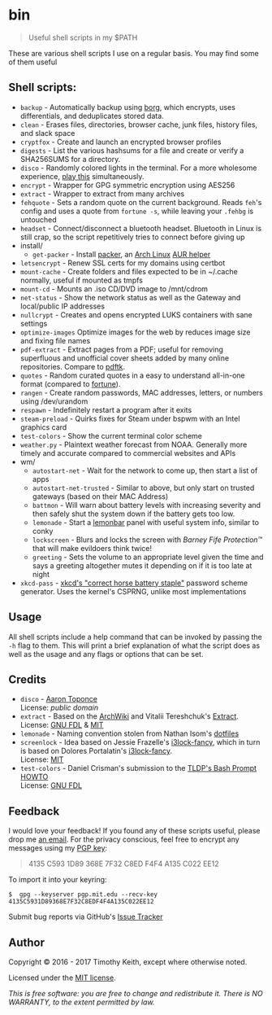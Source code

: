 # bin
> Useful shell scripts in my $PATH

These are various shell scripts I use on a regular basis. You may find some of
them useful

## Shell scripts:

* `backup` - Automatically backup using [borg](https://borgbackup.readthedocs.io/en/stable/),
  which encrypts, uses differentials, and deduplicates stored data.
* `clean` - Erases files, directories, browser cache, junk files, history files,
   and slack space
* `cryptfox` - Create and launch an encrypted browser profiles
* `digests` - List the various hashsums for a file and create or verify a
  SHA256SUMS for a directory.
* `disco` - Randomly colored lights in the terminal. For a more wholesome
   experience, [play this](https://www.youtube.com/watch?v=A_sY2rjxq6M)
   simultaneously.
* `encrypt` - Wrapper for GPG symmetric encryption using AES256
* `extract` - Wrapper to extract from many archives
* `fehquote` - Sets a random quote on the current background. Reads `feh`'s
  config and uses a quote from `fortune -s`, while leaving your `.fehbg` is
  untouched
* `headset` - Connect/disconnect a bluetooth headset. Bluetooth in Linux is
  still crap, so the script repetitively tries to connect before giving up
* install/
    * `get-packer` - Install [packer](https://aur.archlinux.org/packages/packer/),
      an [Arch Linux](https://www.archlinux.org/) [AUR helper](https://wiki.archlinux.org/index.php/AUR_helpers)
* `letsencrypt` - Renew SSL certs for my domains using certbot
* `mount-cache` - Create folders and files expected to be in ~/.cache normally,
   useful if mounted as tmpfs
* `mount-cd` - Mounts an .iso CD/DVD image to /mnt/cdrom
* `net-status` - Show the network status as well as the Gateway and local/public
  IP addresses
* `nullcrypt` - Creates and opens encrypted LUKS containers with sane settings
* `optimize-images` Optimize images for the web by reduces image size and fixing
   file names
* `pdf-extract` - Extract pages from a PDF; useful for removing superfluous and
  unofficial cover sheets added by many online repositories. Compare to
  [pdftk](https://linux.die.net/man/1/pdftk).
* `quotes` - Random curated quotes in a easy to understand all-in-one format (compared to [fortune](https://en.wikipedia.org/wiki/Fortune_%28Unix%29)).
* `rangen` - Create random passwords, MAC addresses, letters, or numbers using
  /dev/urandom
* `respawn` - Indefinitely restart a program after it exits
* `steam-preload` - Quirks fixes for Steam under bspwm with an Intel graphics card
* `test-colors` - Show the current terminal color scheme
* `weather.py` - Plaintext weather forecast from NOAA. Generally more timely and
  accurate compared to commercial websites and APIs
* wm/
    * `autostart-net` - Wait for the network to come up, then start a list of
      apps
    * `autostart-net-trusted` - Similar to above, but only start on trusted
      gateways (based on their MAC Address)
    * `battmon` - Will warn about battery levels with increasing severity and
      then safely shut the system down if the battery gets too low.
    * `lemonade` - Start a [lemonbar](https://github.com/LemonBoy/bar) panel
      with useful system info, similar to conky
    * `lockscreen` - Blurs and locks the screen with *Barney Fife
      Protection&trade;*
      that will make evildoers think twice!
    * `greeting` - Sets the volume to an appropriate level given the time and
      says a greeting
      altogether mutes it depending on if it is too late at night
* `xkcd-pass` - [xkcd's "correct horse battery staple"](https://xkcd.com/936/)
  password scheme generator. Uses the kernel's CSPRNG, unlike most
  implementations


## Usage
All shell scripts include a help command that can be invoked by passing the `-h`
flag to them. This will print a brief explanation of what the script does as well
as the usage and any flags or options that can be set.


## Credits

* `disco` - [Aaron Toponce](https://pthree.org/2016/01/21/using-your-monitors-as-a-cryptographically-secure-pseudorandom-number-generator/)  
  License: *public domain*
* `extract` - Based on the [ArchWiki](https://wiki.archlinux.org/index.php/Bash/Functions#Extract)
  and Vitalii Tereshchuk's [Extract](https://github.com/xvoland/Extract).  
  License: [GNU FDL](https://www.gnu.org/copyleft/fdl.html) & [MIT](https://opensource.org/licenses/MIT)
* `lemonade` - Naming convention stolen from Nathan Isom's [dotfiles](https://github.com/neeasade/dotfiles)
* `screenlock` - Idea based on Jessie Frazelle's [i3lock-fancy](https://github.com/jessfraz/dotfiles/blob/master/bin/fancy-i3lock),
which in turn is based on Dolores Portalatin's [i3lock-fancy](https://github.com/meskarune/i3lock-fancy).  
License: [MIT](https://opensource.org/licenses/MIT)
* `test-colors` - Daniel Crisman's submission to the [TLDP's Bash Prompt HOWTO](http://tldp.org/HOWTO/Bash-Prompt-HOWTO/x329.html)  
  License: [GNU FDL](https://www.gnu.org/copyleft/fdl.html)


## Feedback
I would love your feedback! If you found any of these scripts useful, please
drop me [an email](mailto:timothykeith@gmail.com). For the privacy conscious,
feel free to encrypt any messages using my [PGP key](http://pgp.mit.edu/pks/lookup?op=vindex&fingerprint=on&search=0xF4F4A135C022EE12):

> 4135 C593 1D89 368E 7F32 C8ED F4F4 A135 C022 EE12

To import it into your keyring:
```console
$  gpg --keyserver pgp.mit.edu --recv-key 4135C5931D89368E7F32C8EDF4F4A135C022EE12
```

Submit bug reports via GitHub's [Issue Tracker](https://github.com/keithieopia/bin/issues)


## Author
Copyright &copy; 2016 - 2017 Timothy Keith, except where otherwise noted.

Licensed under the [MIT license](https://github.com/keithieopia/bin/blob/master/LICENSE).

*This is free software: you are free to change and redistribute it. There is NO
WARRANTY, to the extent permitted by law.*
